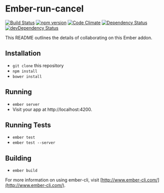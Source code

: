 # Ember-run-cancel

[![Build Status](https://travis-ci.org/lightblade/ember-run-cancel.svg?branch=master)](https://travis-ci.org/lightblade/ember-run-cancel)
[![npm version](https://badge.fury.io/js/ember-run-cancel.svg)](http://badge.fury.io/js/ember-run-cancel)
[![Code Climate](https://codeclimate.com/github/lightblade/ember-run-cancel/badges/gpa.svg)](https://codeclimate.com/github/lightblade/ember-run-cancel)
[![Dependency Status](https://david-dm.org/lightblade/ember-run-cancel.svg)](https://david-dm.org/lightblade/ember-run-cancel)
[![devDependency Status](https://david-dm.org/lightblade/ember-run-cancel/dev-status.svg)](https://david-dm.org/lightblade/ember-run-cancel#info=devDependencies)


This README outlines the details of collaborating on this Ember addon.

## Installation

* `git clone` this repository
* `npm install`
* `bower install`

## Running

* `ember server`
* Visit your app at http://localhost:4200.

## Running Tests

* `ember test`
* `ember test --server`

## Building

* `ember build`

For more information on using ember-cli, visit [http://www.ember-cli.com/](http://www.ember-cli.com/).
